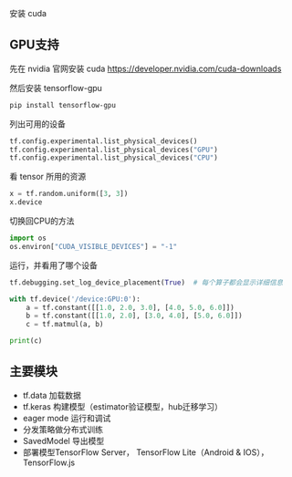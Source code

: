 安装 cuda

## GPU支持
先在 nvidia 官网安装 cuda https://developer.nvidia.com/cuda-downloads

然后安装 tensorflow-gpu
```bash
pip install tensorflow-gpu
```

列出可用的设备
```python
tf.config.experimental.list_physical_devices()
tf.config.experimental.list_physical_devices("GPU")
tf.config.experimental.list_physical_devices("CPU")
```

看 tensor 所用的资源
```python
x = tf.random.uniform([3, 3])
x.device
```


切换回CPU的方法
```python
import os
os.environ["CUDA_VISIBLE_DEVICES"] = "-1"
```


运行，并看用了哪个设备
```python
tf.debugging.set_log_device_placement(True)  # 每个算子都会显示详细信息

with tf.device('/device:GPU:0'):
    a = tf.constant([[1.0, 2.0, 3.0], [4.0, 5.0, 6.0]])
    b = tf.constant([[1.0, 2.0], [3.0, 4.0], [5.0, 6.0]])
    c = tf.matmul(a, b)

print(c)
```

## 主要模块

- tf.data 加载数据
- tf.keras 构建模型（estimator验证模型，hub迁移学习）
- eager mode 运行和调试
- 分发策略做分布式训练
- SavedModel 导出模型
- 部署模型TensorFlow Server， TensorFlow Lite（Android & IOS）， TensorFlow.js
